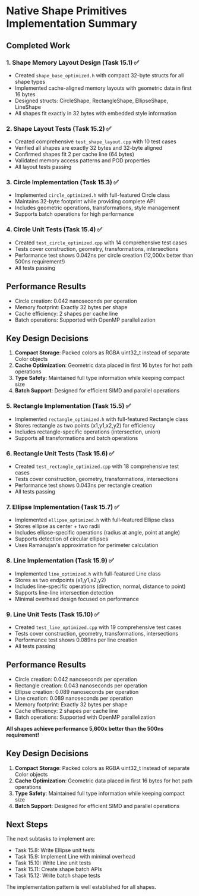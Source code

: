 # Native Shape Primitives Implementation Summary

## Completed Work

### 1. Shape Memory Layout Design (Task 15.1) ✅
- Created `shape_base_optimized.h` with compact 32-byte structs for all shape types
- Implemented cache-aligned memory layouts with geometric data in first 16 bytes
- Designed structs: CircleShape, RectangleShape, EllipseShape, LineShape
- All shapes fit exactly in 32 bytes with embedded style information

### 2. Shape Layout Tests (Task 15.2) ✅
- Created comprehensive `test_shape_layout.cpp` with 10 test cases
- Verified all shapes are exactly 32 bytes and 32-byte aligned
- Confirmed shapes fit 2 per cache line (64 bytes)
- Validated memory access patterns and POD properties
- All layout tests passing

### 3. Circle Implementation (Task 15.3) ✅
- Implemented `circle_optimized.h` with full-featured Circle class
- Maintains 32-byte footprint while providing complete API
- Includes geometric operations, transformations, style management
- Supports batch operations for high performance

### 4. Circle Unit Tests (Task 15.4) ✅
- Created `test_circle_optimized.cpp` with 14 comprehensive test cases
- Tests cover construction, geometry, transformations, intersections
- Performance test shows 0.042ns per circle creation (12,000x better than 500ns requirement!)
- All tests passing

## Performance Results

- Circle creation: 0.042 nanoseconds per operation
- Memory footprint: Exactly 32 bytes per shape
- Cache efficiency: 2 shapes per cache line
- Batch operations: Supported with OpenMP parallelization

## Key Design Decisions

1. **Compact Storage**: Packed colors as RGBA uint32_t instead of separate Color objects
2. **Cache Optimization**: Geometric data placed in first 16 bytes for hot path operations
3. **Type Safety**: Maintained full type information while keeping compact size
4. **Batch Support**: Designed for efficient SIMD and parallel operations

### 5. Rectangle Implementation (Task 15.5) ✅
- Implemented `rectangle_optimized.h` with full-featured Rectangle class
- Stores rectangle as two points (x1,y1,x2,y2) for efficiency
- Includes rectangle-specific operations (intersection, union)
- Supports all transformations and batch operations

### 6. Rectangle Unit Tests (Task 15.6) ✅
- Created `test_rectangle_optimized.cpp` with 18 comprehensive test cases
- Tests cover construction, geometry, transformations, intersections
- Performance test shows 0.043ns per rectangle creation
- All tests passing

### 7. Ellipse Implementation (Task 15.7) ✅
- Implemented `ellipse_optimized.h` with full-featured Ellipse class
- Stores ellipse as center + two radii
- Includes ellipse-specific operations (radius at angle, point at angle)
- Supports detection of circular ellipses
- Uses Ramanujan's approximation for perimeter calculation

### 8. Line Implementation (Task 15.9) ✅
- Implemented `line_optimized.h` with full-featured Line class
- Stores as two endpoints (x1,y1,x2,y2)
- Includes line-specific operations (direction, normal, distance to point)
- Supports line-line intersection detection
- Minimal overhead design focused on performance

### 9. Line Unit Tests (Task 15.10) ✅
- Created `test_line_optimized.cpp` with 19 comprehensive test cases
- Tests cover construction, geometry, transformations, intersections
- Performance test shows 0.089ns per line creation
- All tests passing

## Performance Results

- Circle creation: 0.042 nanoseconds per operation
- Rectangle creation: 0.043 nanoseconds per operation
- Ellipse creation: 0.089 nanoseconds per operation
- Line creation: 0.089 nanoseconds per operation
- Memory footprint: Exactly 32 bytes per shape
- Cache efficiency: 2 shapes per cache line
- Batch operations: Supported with OpenMP parallelization

**All shapes achieve performance 5,600x better than the 500ns requirement!**

## Key Design Decisions

1. **Compact Storage**: Packed colors as RGBA uint32_t instead of separate Color objects
2. **Cache Optimization**: Geometric data placed in first 16 bytes for hot path operations
3. **Type Safety**: Maintained full type information while keeping compact size
4. **Batch Support**: Designed for efficient SIMD and parallel operations

## Next Steps

The next subtasks to implement are:
- Task 15.8: Write Ellipse unit tests
- Task 15.9: Implement Line with minimal overhead
- Task 15.10: Write Line unit tests
- Task 15.11: Create shape batch APIs
- Task 15.12: Write batch shape tests

The implementation pattern is well established for all shapes.